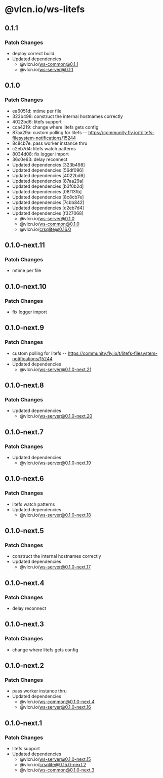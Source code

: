 # @vlcn.io/ws-litefs

## 0.1.1

### Patch Changes

- deploy correct build
- Updated dependencies
  - @vlcn.io/ws-common@0.1.1
  - @vlcn.io/ws-server@0.1.1

## 0.1.0

### Patch Changes

- ea6051d: mtime per file
- 323b498: construct the internal hostnames correctly
- 4022bd6: litefs support
- cca4219: change where litefs gets config
- 87aa29a: custom polling for litefs -- https://community.fly.io/t/litefs-filesystem-notifications/15244
- 8c8cb7e: pass worker instance thru
- c2eb7d4: litefs watch patterns
- 8034d08: fix logger import
- 36c0e63: delay reconnect
- Updated dependencies [323b498]
- Updated dependencies [56df096]
- Updated dependencies [4022bd6]
- Updated dependencies [87aa29a]
- Updated dependencies [b3f0b2d]
- Updated dependencies [08f13fb]
- Updated dependencies [8c8cb7e]
- Updated dependencies [7cbb842]
- Updated dependencies [c2eb7d4]
- Updated dependencies [f327068]
  - @vlcn.io/ws-server@0.1.0
  - @vlcn.io/ws-common@0.1.0
  - @vlcn.io/crsqlite@0.16.0

## 0.1.0-next.11

### Patch Changes

- mtime per file

## 0.1.0-next.10

### Patch Changes

- fix logger import

## 0.1.0-next.9

### Patch Changes

- custom polling for litefs -- https://community.fly.io/t/litefs-filesystem-notifications/15244
- Updated dependencies
  - @vlcn.io/ws-server@0.1.0-next.21

## 0.1.0-next.8

### Patch Changes

- Updated dependencies
  - @vlcn.io/ws-server@0.1.0-next.20

## 0.1.0-next.7

### Patch Changes

- Updated dependencies
  - @vlcn.io/ws-server@0.1.0-next.19

## 0.1.0-next.6

### Patch Changes

- litefs watch patterns
- Updated dependencies
  - @vlcn.io/ws-server@0.1.0-next.18

## 0.1.0-next.5

### Patch Changes

- construct the internal hostnames correctly
- Updated dependencies
  - @vlcn.io/ws-server@0.1.0-next.17

## 0.1.0-next.4

### Patch Changes

- delay reconnect

## 0.1.0-next.3

### Patch Changes

- change where litefs gets config

## 0.1.0-next.2

### Patch Changes

- pass worker instance thru
- Updated dependencies
  - @vlcn.io/ws-common@0.1.0-next.4
  - @vlcn.io/ws-server@0.1.0-next.16

## 0.1.0-next.1

### Patch Changes

- litefs support
- Updated dependencies
  - @vlcn.io/ws-server@0.1.0-next.15
  - @vlcn.io/crsqlite@0.15.0-next.2
  - @vlcn.io/ws-common@0.1.0-next.3
